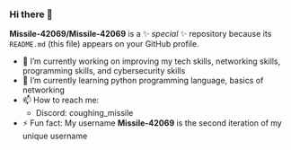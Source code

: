 ### Hi there 👋


**Missile-42069/Missile-42069** is a ✨ _special_ ✨ repository because its `README.md` (this file) appears on your GitHub profile.

<!--Here are some ideas to get you started:-->

- 🔭 I’m currently working on improving my tech skills, networking skills, programming skills, and cybersecurity skills
- 🌱 I’m currently learning python programming language, basics of networking
- 📫 How to reach me:
  - Discord: coughing_missile
- ⚡ Fun fact: My username __Missile-42069__ is the second iteration of my unique username
